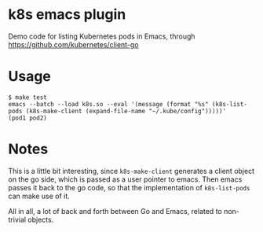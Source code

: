 # k8s emacs plugin

Demo code for listing Kubernetes pods in Emacs, through https://github.com/kubernetes/client-go

# Usage

```
$ make test
emacs --batch --load k8s.so --eval '(message (format "%s" (k8s-list-pods (k8s-make-client (expand-file-name "~/.kube/config")))))'
(pod1 pod2)
```

# Notes

This is a little bit interesting, since `k8s-make-client` generates a client
object on the go side, which is passed as a user pointer to emacs. Then emacs
passes it back to the go code, so that the implementation of `k8s-list-pods`
can make use of it.

All in all, a lot of back and forth between Go and Emacs, related to
non-trivial objects.

